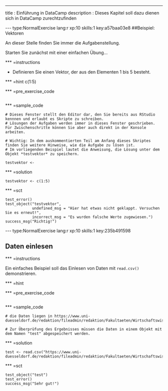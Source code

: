 ---
title       : Einführung in DataCamp
description :  Dieses Kapitel soll dazu dienen sich in DataCamp zurechtzufinden


--- type:NormalExercise lang:r xp:10 skills:1 key:a57baa03e8
##Beispiel: Vektoren

An dieser Stelle finden Sie immer die Aufgabenstellung. 

Starten Sie zunächst mit einer einfachen Übung...

*** =instructions

- Definieren Sie einen Vektor, der aus den Elementen 1 bis 5 besteht.

*** =hint 
c(1:5)

*** =pre_exercise_code
```{r}

```

*** =sample_code

```{r}
# Dieses Fenster stellt den Editor dar, den Sie bereits aus RStudio kennnen und erlaubt es Skripte zu schreiben.
# Lösungen der Aufgaben werden immer in dieses Fenster geschrieben. Für Zwischenschritte können Sie aber auch direkt in der Konsole arbeiten.

# Wichtig: In dem auskommentierten Teil am Anfang dieses Skriptes finden Sie weitere Hinweise, wie die Aufgabe zu lösen ist.
# Im vorliegenden Beispiel lautet die Anweisung, die Lösung unter dem Objekt *testvektor* zu speichern.

testvektor <- 
```

*** =solution
```{r}
testvektor <- c(1:5)
```

*** =sct
```{r}
test_error()
test_object("testvektor",
            undefined_msg = "Hier hat etwas nicht geklappt. Versuchen Sie es erneut!",
            incorrect_msg = "Es wurden falsche Werte zugewiesen.")
success_msg("Richtig!")
```


--- type:NormalExercise lang:r xp:10 skills:1 key:235b491598
## Daten einlesen


*** =instructions

Ein einfaches Beispiel soll das Einlesen von Daten mit `read.csv()` demonstrieren.


*** =hint



*** =pre_exercise_code
```{r}

```

*** =sample_code
```{r}
# die Daten liegen in https://www.uni-duesseldorf.de/redaktion/fileadmin/redaktion/Fakultaeten/Wirtschaftswissenschaftliche_Fakultaet/Statistik/Kurse/BW_09/db_aktie_Feiertage2NA.csv

# Zur Überprüfung des Ergebnisses müssen die Daten in einem Objekt mit dem Namen "test" abgespeichert werden.
```

*** =solution
```{r}
test <- read.csv("https://www.uni-duesseldorf.de/redaktion/fileadmin/redaktion/Fakultaeten/Wirtschaftswissenschaftliche_Fakultaet/Statistik/Kurse/BW_09/db_aktie_Feiertage2NA.csv")
```

*** =sct
```{r}
test_object("test")
test_error()
success_msg("Sehr gut!")
```


